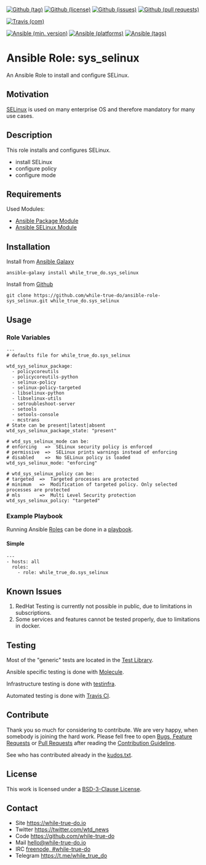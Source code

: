 <!--
name: README.md
description: This file contains important information for the repository.
author: while-true-do.io
contact: hello@while-true-do.io
license: BSD-3-Clause
-->

<!-- github shields -->
[![Github (tag)](https://img.shields.io/github/tag/while-true-do/ansible-role-sys_selinux.svg)](https://github.com/while-true-do/ansible-role-sys_selinux/tags)
[![Github (license)](https://img.shields.io/github/license/while-true-do/ansible-role-sys_selinux.svg)](https://github.com/while-true-do/ansible-role-sys_selinux/blob/master/LICENSE)
[![Github (issues)](https://img.shields.io/github/issues/while-true-do/ansible-role-sys_selinux.svg)](https://github.com/while-true-do/ansible-role-sys_selinux/issues)
[![Github (pull requests)](https://img.shields.io/github/issues-pr/while-true-do/ansible-role-sys_selinux.svg)](https://github.com/while-true-do/ansible-role-sys_selinux/pulls)
<!-- travis shields -->
[![Travis (com)](https://img.shields.io/travis/com/while-true-do/ansible-role-sys_selinux.svg)](https://travis-ci.com/while-true-do/ansible-role-sys_selinux)
<!-- ansible shields -->
[![Ansible (min. version)](https://img.shields.io/badge/dynamic/yaml.svg?label=Min.%20Ansible%20Version&url=https%3A%2F%2Fraw.githubusercontent.com%2Fwhile-true-do%2Fansible-role-sys_selinux%2Fmaster%2Fmeta%2Fmain.yml&query=%24.galaxy_info.min_ansible_version&colorB=black)](https://galaxy.ansible.com/while_true_do/sys_selinux)
[![Ansible (platforms)](https://img.shields.io/badge/dynamic/yaml.svg?label=Supported%20OS&url=https%3A%2F%2Fraw.githubusercontent.com%2Fwhile-true-do%2Fansible-role-sys_selinux%2Fmaster%2Fmeta%2Fmain.yml&query=galaxy_info.platforms%5B*%5D.name&colorB=black)](https://galaxy.ansible.com/while_true_do/sys_selinux)
[![Ansible (tags)](https://img.shields.io/badge/dynamic/yaml.svg?label=Galaxy%20Tags&url=https%3A%2F%2Fraw.githubusercontent.com%2Fwhile-true-do%2Fansible-role-sys_selinux%2Fmaster%2Fmeta%2Fmain.yml&query=%24.galaxy_info.galaxy_tags%5B*%5D&colorB=black)](https://galaxy.ansible.com/while_true_do/sys_selinux)

# Ansible Role: sys_selinux

An Ansible Role to install and configure SELinux.

## Motivation

[SELinux](https://github.com/SELinuxProject/) is used on many enterprise OS and
therefore mandatory for many use cases.

## Description

This role installs and configures SELinux.

-   install SELinux
-   configure policy
-   configure mode

## Requirements

Used Modules:

-   [Ansible Package Module](https://docs.ansible.com/ansible/latest/modules/package_module.html)
-   [Ansible SELinux Module](https://docs.ansible.com/ansible/latest/modules/selinux_module.html)

## Installation

Install from [Ansible Galaxy](https://galaxy.ansible.com/while_true_do/sys_selinux)
```
ansible-galaxy install while_true_do.sys_selinux
```

Install from [Github](https://github.com/while-true-do/ansible-role-sys_selinux)
```
git clone https://github.com/while-true-do/ansible-role-sys_selinux.git while_true_do.sys_selinux
```

## Usage

### Role Variables

```
---
# defaults file for while_true_do.sys_selinux

wtd_sys_selinux_package:
  - policycoreutils
  - policycoreutils-python
  - selinux-policy
  - selinux-policy-targeted
  - libselinux-python
  - libselinux-utils
  - setroubleshoot-server
  - setools
  - setools-console
  - mcstrans
# State can be present|latest|absent
wtd_sys_selinux_package_state: "present"

# wtd_sys_selinux_mode can be:
# enforcing   =>  SELinux security policy is enforced
# permissive  =>  SELinux prints warnings instead of enforcing
# disabled    =>  No SELinux policy is loaded
wtd_sys_selinux_mode: "enforcing"

# wtd_sys_selinux_policy can be:
# targeted  =>  Targeted processes are protected
# minimum   =>  Modification of targeted policy. Only selected processes are protected
# mls       =>  Multi Level Security protection
wtd_sys_selinux_policy: "targeted"
```

### Example Playbook

Running Ansible
[Roles](https://docs.ansible.com/ansible/latest/user_guide/playbooks_reuse_roles.html)
can be done in a
[playbook](https://docs.ansible.com/ansible/latest/user_guide/playbooks_intro.html).

#### Simple

```
---
- hosts: all
  roles:
    - role: while_true_do.sys_selinux
```

## Known Issues

1.  RedHat Testing is currently not possible in public, due to limitations
    in subscriptions.
2.  Some services and features cannot be tested properly, due to limitations
    in docker.

## Testing

Most of the "generic" tests are located in the
[Test Library](https://github.com/while-true-do/test-library).

Ansible specific testing is done with
[Molecule](https://molecule.readthedocs.io/en/stable/).

Infrastructure testing is done with
[testinfra](https://testinfra.readthedocs.io/en/stable/).

Automated testing is done with [Travis CI](https://travis-ci.com/while-true-do).

## Contribute

Thank you so much for considering to contribute. We are very happy, when somebody
is joining the hard work. Please fell free to open
[Bugs, Feature Requests](https://github.com/while-true-do/ansible-role-sys_selinux/issues)
or [Pull Requests](https://github.com/while-true-do/ansible-role-sys_selinux/pulls) after
reading the [Contribution Guideline](https://github.com/while-true-do/doc-library/blob/master/docs/CONTRIBUTING.md).

See who has contributed already in the [kudos.txt](./kudos.txt).

## License

This work is licensed under a [BSD-3-Clause License](https://opensource.org/licenses/BSD-3-Clause).

## Contact

-   Site <https://while-true-do.io>
-   Twitter <https://twitter.com/wtd_news>
-   Code <https://github.com/while-true-do>
-   Mail [hello@while-true-do.io](mailto:hello@while-true-do.io)
-   IRC [freenode, #while-true-do](https://webchat.freenode.net/?channels=while-true-do)
-   Telegram <https://t.me/while_true_do>
